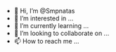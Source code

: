 - 👋 Hi, I’m @Smpnatas
- 👀 I’m interested in ...
- 🌱 I’m currently learning ...
- 💞️ I’m looking to collaborate on ...
- 📫 How to reach me ...

<!---
Smpnatas/Smpnatas is a ✨ special ✨ repository because its `README.md` (this file) appears on your GitHub profile.
You can click the Preview link to take a look at your changes.
--->
